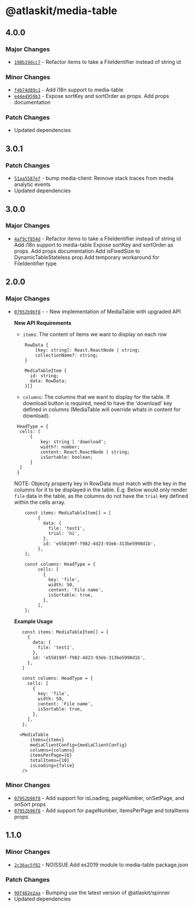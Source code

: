 # @atlaskit/media-table

## 4.0.0

### Major Changes

- [`198b19dcc7`](https://bitbucket.org/atlassian/atlassian-frontend/commits/198b19dcc7) - Refactor items to take a FileIdentifier instead of string id

### Minor Changes

- [`f4b74d89c1`](https://bitbucket.org/atlassian/atlassian-frontend/commits/f4b74d89c1) - Add i18n support to media-table
- [`e44e4959b3`](https://bitbucket.org/atlassian/atlassian-frontend/commits/e44e4959b3) - Expose sortKey and sortOrder as props. Add props documentation

### Patch Changes

- Updated dependencies

## 3.0.1

### Patch Changes

- [`51aa5587ef`](https://bitbucket.org/atlassian/atlassian-frontend/commits/51aa5587ef) - bump media-client: Remove stack traces from media analytic events
- Updated dependencies

## 3.0.0

### Major Changes

- [`4af9cf854d`](https://bitbucket.org/atlassian/atlassian-frontend/commits/4af9cf854d) - Refactor items to take a FileIdentifier instead of string id
  Add i18n support to media-table
  Expose sortKey and sortOrder as props. Add props documentation
  Add isFixedSize to DynamicTableStateless prop
  Add temporary workaround for FileIdentifier type

## 2.0.0

### Major Changes

- [`07952b96f8`](https://bitbucket.org/atlassian/atlassian-frontend/commits/07952b96f8) - - New implementation of MediaTable with upgraded API

  **New API Requirements**

  - `items`: The content of items we want to display on each row

  ```
      RowData {
          [key: string]: React.ReactNode | string;
          collectionName?: string;
      }

      MediaTableItem {
        id: string;
        data: RowData;
      }[]
  ```

  - `columns`: The columns that we want to display for the table. If download button is required, need to have the 'download' key defined in columns (MediaTable will override whats in content for download).

  ```
   HeadType = {
   	cells: [
   		{
   			key: string | 'download';
   			width?: number;
   			content: React.ReactNode | string;
   			isSortable: boolean;
   		}
   	]
   }
  ```

  NOTE: Objecty property key in RowData must match with the key in the columns for it to be displayed in the table.
  E.g. Below would only render `file` data in the table, as the columns do not have the `trial` key defined within the cells array.

  ```
      const items: MediaTableItem[] = [
           {
             data: {
               file: 'test1',
               trial: 'hi',
             },
             id: 'e558199f-f982-4d23-93eb-313be5998d1b',
           },
      ];

      const columns: HeadType = {
           cells: [
             {
               key: 'file',
               width: 50,
               content: 'File name',
               isSortable: true,
             },
           ],
      };
  ```

  **Example Usage**

  ```
     const items: MediaTableItem[] = [
       {
         data: {
           file: 'test1',
         },
         id: 'e558199f-f982-4d23-93eb-313be5998d1b',
       },
     ]

     const columns: HeadType = {
       cells: [
         {
           key: 'file',
           width: 50,
           content: 'File name',
           isSortable: true,
         },
       ],
     };

    <MediaTable
        items={items}
        mediaClientConfig={mediaClientConfig}
        columns={columns}
        itemsPerPage={6}
        totalItems={10}
        isLoading={false}
     />
  ```

### Minor Changes

- [`07952b96f8`](https://bitbucket.org/atlassian/atlassian-frontend/commits/07952b96f8) - Add support for isLoading, pageNumber, onSetPage, and onSort props
- [`07952b96f8`](https://bitbucket.org/atlassian/atlassian-frontend/commits/07952b96f8) - Add support for pageNumber, itemsPerPage and totalItems props

## 1.1.0

### Minor Changes

- [`2c36ac5f82`](https://bitbucket.org/atlassian/atlassian-frontend/commits/2c36ac5f82) - NOISSUE Add es2019 module to media-table package.json

### Patch Changes

- [`98f462e2aa`](https://bitbucket.org/atlassian/atlassian-frontend/commits/98f462e2aa) - Bumping use the latest version of @atlaskit/spinner
- Updated dependencies
